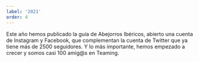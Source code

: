 ```yaml
---
label: '2021'
order: 4
---
```


Este año hemos publicado la guía de Abejorros Ibéricos, abierto una cuenta de Instagram y Facebook, que complementan la cuenta de Twitter que ya tiene más de 2500 seguidores. Y lo más importante, hemos empezado a crecer y somos casi 100 amig\@s en Teaming.
